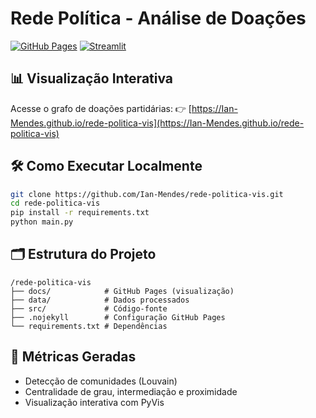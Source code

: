 # Rede Política - Análise de Doações

[![GitHub Pages](https://img.shields.io/badge/Visualização-Online-green)](https://Ian-Mendes.github.io/rede-politica-vis)
[![Streamlit](https://img.shields.io/badge/Streamlit-Dashboard-blue)](https://seu-app.streamlit.app)

## 📊 Visualização Interativa
Acesse o grafo de doações partidárias:
👉 [https://Ian-Mendes.github.io/rede-politica-vis](https://Ian-Mendes.github.io/rede-politica-vis)

## 🛠 Como Executar Localmente
```bash
git clone https://github.com/Ian-Mendes/rede-politica-vis.git
cd rede-politica-vis
pip install -r requirements.txt
python main.py
```

## 🗂 Estrutura do Projeto
```
/rede-politica-vis
├── docs/            # GitHub Pages (visualização)
├── data/            # Dados processados
├── src/             # Código-fonte
├── .nojekyll        # Configuração GitHub Pages
└── requirements.txt # Dependências
```

## 📌 Métricas Geradas
- Detecção de comunidades (Louvain)
- Centralidade de grau, intermediação e proximidade
- Visualização interativa com PyVis